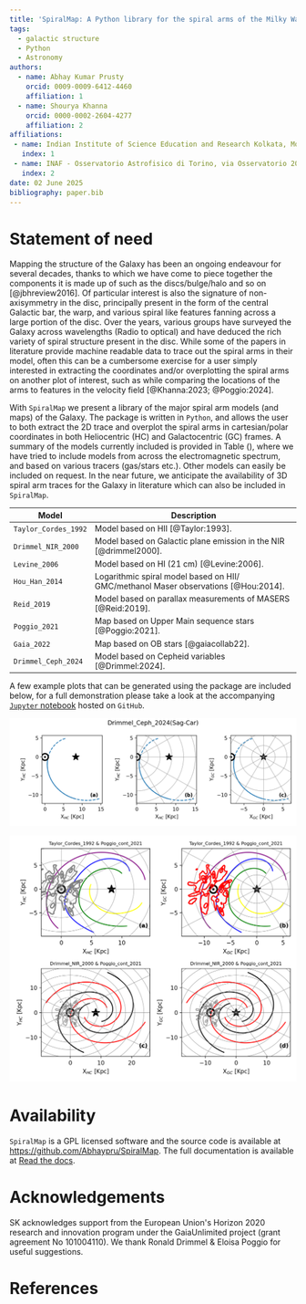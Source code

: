 ```yaml
---
title: 'SpiralMap: A Python library for the spiral arms of the Milky Way'
tags:
  - galactic structure
  - Python
  - Astronomy
authors:
  - name: Abhay Kumar Prusty 
    orcid: 0009-0009-6412-4460
    affiliation: 1
  - name: Shourya Khanna 
    orcid: 0000-0002-2604-4277
    affiliation: 2 
affiliations:
 - name: Indian Institute of Science Education and Research Kolkata, Mohanpur 741246, West Bengal, India
   index: 1
 - name: INAF - Osservatorio Astrofisico di Torino, via Osservatorio 20, 10025 Pino Torinese (TO), Italy
   index: 2 
date: 02 June 2025
bibliography: paper.bib
---
```



# Statement of need
Mapping the structure of the Galaxy has been an ongoing endeavour for several decades, thanks to which we have come to piece together the components it is made up of such as the discs/bulge/halo and so on [@jbhreview2016]. 
Of particular interest is also the signature of non-axisymmetry in the disc, principally present in the form of the central Galactic bar, the warp, and various spiral like features fanning across a large portion of the disc.
 Over the years, various groups have surveyed the Galaxy across wavelengths (Radio to optical) and have deduced the rich variety of spiral structure present in the disc. 
While some of the papers in literature provide machine readable data to trace out the spiral arms in their model, often this can be a cumbersome exercise for a user simply interested in extracting the coordinates and/or overplotting the spiral arms on another plot of interest, such as while comparing the locations of the arms to features in the velocity field [@Khanna:2023; @Poggio:2024]. 


With `SpiralMap` we present a library of the major spiral arm models (and maps) of the Galaxy. 
The package is written in `Python`, and allows the user to both extract the 2D trace and overplot the spiral arms in cartesian/polar coordinates in both Heliocentric (HC) and Galactocentric (GC) frames.
A summary of the models currently included is provided in Table (), where we have tried to include models from across the electromagnetic spectrum, and based on various tracers (gas/stars etc.). 
Other models can easily be included on request. In the near future, we anticipate the availability of 3D spiral arm traces for the Galaxy in literature which can also be included in `SpiralMap`.

| Model  | Description   |
|----------|------------------------------------|
| `Taylor_Cordes_1992`  | Model based on HII [@Taylor:1993].  |
| `Drimmel_NIR_2000`  | Model based on Galactic plane emission in the NIR [@drimmel2000].  |
| `Levine_2006`  | Model based on HI (21 cm) [@Levine:2006].  |
| `Hou_Han_2014`  | Logarithmic spiral model based on HII/ GMC/methanol Maser observations [@Hou:2014].  |
| `Reid_2019`  | Model based on parallax measurements of MASERS [@Reid:2019].  |
| `Poggio_2021`  | Map based on Upper Main sequence stars [@Poggio:2021].  |
| `Gaia_2022`  | Map based on OB stars [@gaiacollab22].  |
| `Drimmel_Ceph_2024`  | Model based on Cepheid variables  [@Drimmel:2024].  |

A few example plots that can be generated using the package are included below, for a full demonstration please take a look at the accompanying [`Jupyter` notebook](https://github.com/Abhaypru/SpiralMap/blob/main/demo_spiralmap.ipynb) hosted on `GitHub`.

![Cartesian projection of the `Drimmel_Ceph_2024` model shown for a particular arm (`Sag-Car`). We show this arm in HC (a), HC with a polar grid in the background (b), and in GC frame with a polar grid in the background (c).\label{single_arm_single_model}](figures/single_arm_single_model.png)


![Cartesian projections of multiple models plotted together with a polar grid in the background. We show the `Taylor_Cordes_1992` & `Poggio_2021` models in HC (a) and GC (b) frames, and similarly, the `Drimmel_NIR_2000` & `Poggio_2021` models in HC (c) and GC (d) frames. thelabel{multiple_models_cartesian}](figures/multiple_models_cartesian.png)










# Availability

``SpiralMap`` is a GPL licensed software and the source code is available at https://github.com/Abhaypru/SpiralMap. 
The full documentation is available at [Read the docs](https://spiralmap.readthedocs.io/en/latest/#api-docs).

# Acknowledgements

SK acknowledges support from the European Union's Horizon 2020 research and innovation program under the GaiaUnlimited project (grant agreement No 101004110). 
We thank Ronald Drimmel \& Eloisa Poggio for useful suggestions.
# References

